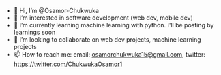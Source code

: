 - 👋 Hi, I’m @Osamor-Chukwuka
- 👀 I’m interested in software development (web dev, mobile dev)
- 🌱 I’m currently learning machine learning with python. I'll be posting by learnings soon 
- 💞️ I’m looking to collaborate on web dev projects, machine learning projects
- 📫 How to reach me: email: osamorchukwuka15@gmail.com, twitter: https://twitter.com/ChukwukaOsamor1

<!---
Osamor-Chukwuka/Osamor-Chukwuka is a ✨ special ✨ repository because its `README.md` (this file) appears on your GitHub profile.
You can click the Preview link to take a look at your changes.
--->
